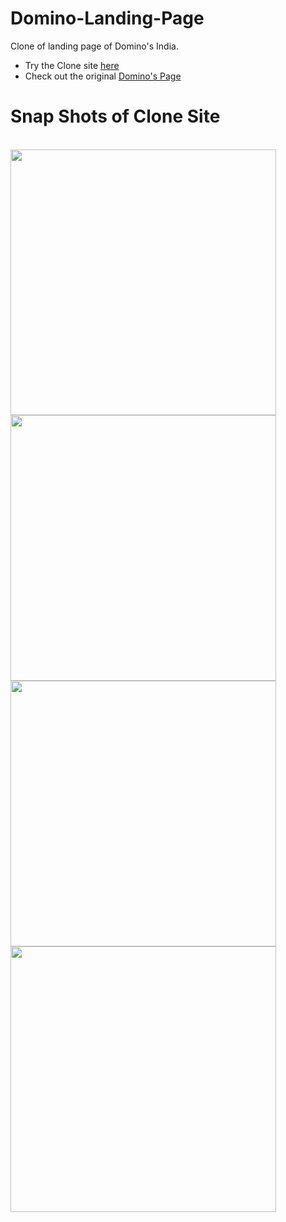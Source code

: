 # Domino-Landing-Page
Clone of landing page of Domino's India.

* Try the Clone site [here](https://ujjwal313.github.io/Domino-Landing-Page/)
* Check out the original [Domino's Page](https://www.dominos.co.in/)

# Snap Shots of Clone Site
<p>
  <br>
  <img src="https://user-images.githubusercontent.com/43888129/147416009-dc18ac3e-812c-4d38-9831-88eda2c763ec.png" width="425"/> 
  <img src="https://user-images.githubusercontent.com/43888129/147416035-b255262b-9885-4a2f-b595-e644f58af1bb.png" width="425"/>
  <img src="https://user-images.githubusercontent.com/43888129/147416052-a5471391-0ece-491f-aa8e-290adf748581.png" width="425"/> 
  <img src="https://user-images.githubusercontent.com/43888129/147416058-ae03534a-d7b8-4969-bc7d-f046e68daff5.png" width="425"/> 
  
</p>
